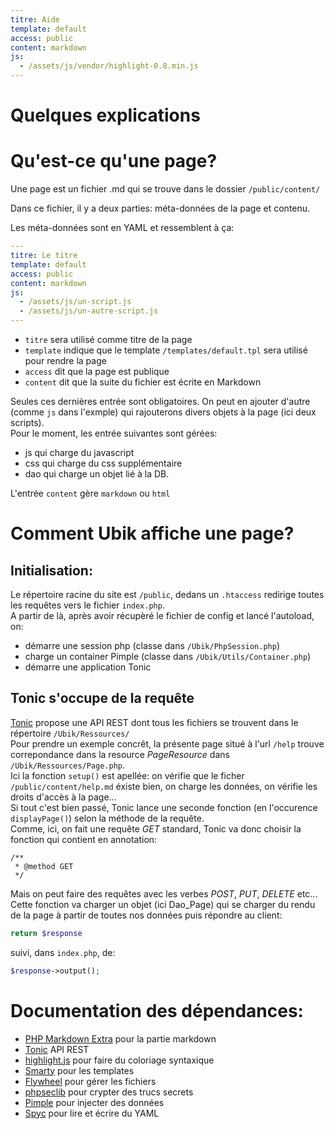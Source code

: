```yaml
---
titre: Aide
template: default
access: public
content: markdown
js:
  - /assets/js/vendor/highlight-0.8.min.js
---
```

# Quelques explications

# Qu'est-ce qu'une page?

Une page est un fichier .md qui se trouve dans le dossier `/public/content/`

Dans ce fichier, il y a deux parties: méta-données de la page et contenu.

Les méta-données sont en YAML et ressemblent à ça:

```yaml
---
titre: Le titre
template: default
access: public
content: markdown
js:
  - /assets/js/un-script.js
  - /assets/js/un-autre-script.js
---
```
 * `titre` sera utilisé comme titre de la page
 * `template` indique que le template `/templates/default.tpl` sera utilisé pour rendre la page
 * `access` dit que la page est publique
 * `content` dit que la suite du fichier est écrite en Markdown

Seules ces dernières entrée sont obligatoires. On peut en ajouter d'autre (comme `js` dans l'exmple) qui rajouterons divers objets à la page (ici deux scripts).  
Pour le moment, les entrée suivantes sont gérées:

 * js qui charge du javascript
 * css qui charge du css supplémentaire
 * dao qui charge un objet lié à la DB.

L'entrée `content` gère `markdown` ou `html`

# Comment Ubik affiche une page?

## Initialisation:

Le répertoire racine du site est `/public`, dedans un `.htaccess` redirige toutes les requêtes vers le fichier `index.php`.  
A partir de là, après avoir récupèré le fichier de config et lancé l'autoload, on:

 * démarre une session php (classe dans `/Ubik/PhpSession.php`)
 * charge un container Pimple (classe dans `/Ubik/Utils/Container.php`) 
 * démarre une application Tonic


## Tonic s'occupe de la requête

[Tonic](http://www.peej.co.uk/tonic/) propose une API REST dont tous les fichiers se trouvent dans le répertoire `/Ubik/Ressources/`  
Pour prendre un exemple concrêt, la présente page situé à l'url `/help` trouve correpondance dans la resource _PageResource_ dans `/Ubik/Ressources/Page.php`.  
Ici la fonction `setup()` est apellée: on vérifie que le ficher `/public/content/help.md` éxiste bien, on charge les données, on vérifie les droits d'accès à la page...  
Si tout c'est bien passé, Tonic lance une seconde fonction (en l'occurence `displayPage()`) selon la méthode de la requête.  
Comme, ici, on fait une requête _GET_ standard, Tonic va donc choisir la fonction qui contient en annotation:
```
/**
 * @method GET
 */ 
```
Mais on peut faire des requêtes avec les verbes _POST_, _PUT_, _DELETE_ etc...  
Cette fonction va charger un objet (ici Dao_Page) qui se charger du rendu de la page à partir de toutes nos données puis répondre au client:
```php
return $response
```
suivi, dans `index.php`, de:
```php
$response->output();
```

# Documentation des dépendances:

 * [PHP Markdown Extra](http://michelf.ca/projects/php-markdown/extra/) pour la partie markdown
 * [Tonic](http://www.peej.co.uk/tonic/) API REST
 * [highlight.js](http://softwaremaniacs.org/soft/highlight/en/) pour faire du coloriage syntaxique
 * [Smarty](http://smarty.net/) pour les templates
 * [Flywheel](https://github.com/jamesmoss/flywheel) pour gérer les fichiers
 * [phpseclib](http://phpseclib.sourceforge.net/) pour crypter des trucs secrets
 * [Pimple](http://pimple.sensiolabs.org/) pour injecter des données
 * [Spyc](https://github.com/mustangostang/spyc/) pour lire et écrire du YAML
